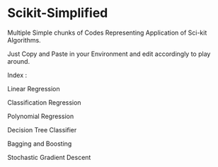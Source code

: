 # Scikit-Simplified
Multiple Simple chunks of Codes Representing Application of Sci-kit Algorithms.

Just Copy and Paste in your Environment and edit accordingly to play around.

Index : 

Linear Regression

Classification Regression 

Polynomial Regression

Decision Tree Classifier

Bagging and Boosting

Stochastic Gradient Descent
